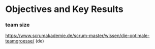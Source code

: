 # Objectives and Key Results


### team size
https://www.scrumakademie.de/scrum-master/wissen/die-optimale-teamgroesse/ (de)

